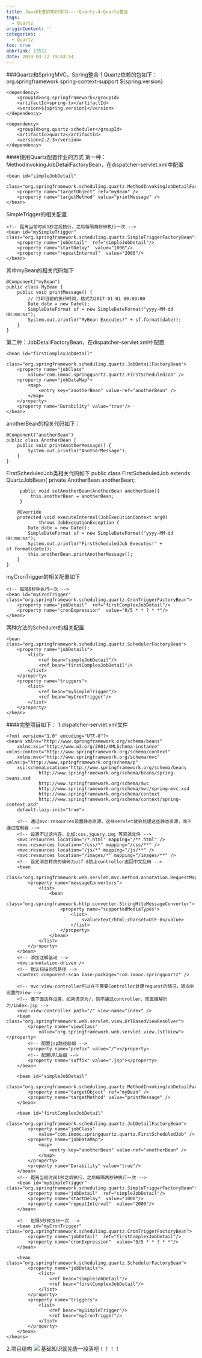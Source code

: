 ```yaml
---
title: JavaEE进阶知识学习----Quartz-4-Quartz整合
tags:
  - Quartz
originContent: ''
categories:
  - Quartz
toc: true
abbrlink: 13512
date: 2019-03-22 19:43:54
---
```

###Quartz和SpringMVC，Spring整合
1.Quartz依赖的包如下：
	<!-- more -->
	<dependency>
		<groupId>org.springframework</groupId>
		<artifactId>spring-context-support</artifactId>
		<version>${spring.version}</version>
	</dependency>
	
	<dependency>
		<groupId>org.springframework</groupId>
		<artifactId>spring-tx</artifactId>
		<version>${spring.version}</version>
	</dependency>
	
	<dependency>
		<groupId>org.quartz-scheduler</groupId>
		<artifactId>quartz</artifactId>
		<version>2.2.3</version>
	</dependency>
####使用Quartz配置作业的方式
第一种：MethodInvokingJobDetailFactoryBean，在dispatcher-servlet.xml中配置

	<bean id="simpleJobDetail"
		class="org.springframework.scheduling.quartz.MethodInvokingJobDetailFactoryBean">
		<property name="targetObject" ref="myBean" />
		<property name="targetMethod" value="printMessage" />
	</bean>
SimpleTrigger的相关配置

	<!-- 距离当前时间1秒之后执行，之后每隔两秒钟执行一次 -->
	<bean id="mySimpleTrigger" class="org.springframework.scheduling.quartz.SimpleTriggerFactoryBean">
	    <property name="jobDetail"  ref="simpleJobDetail"/>
	    <property name="startDelay"  value="1000"/>
	    <property name="repeatInterval"  value="2000"/>
	</bean>
其中myBean的相关代码如下

	@Component("myBean")
	public class MyBean {
		public void printMessage() {
			// 打印当前的执行时间，格式为2017-01-01 00:00:00
			Date date = new Date();
			SimpleDateFormat sf = new SimpleDateFormat("yyyy-MM-dd HH:mm:ss");
			System.out.println("MyBean Executes!" + sf.format(date));
		}
	}
第二种：JobDetailFactoryBean，在dispatcher-servlet.xml中配置

	<bean id="firstComplexJobDetail"
		class="org.springframework.scheduling.quartz.JobDetailFactoryBean">
		<property name="jobClass"
			value="com.imooc.springquartz.quartz.FirstScheduledJob" />
		<property name="jobDataMap">
			<map>
				<entry key="anotherBean" value-ref="anotherBean" />
			</map>
		</property>
		<property name="Durability" value="true"/>				
	</bean>
anotherBean的相关代码如下：

	@Component("anotherBean")
	public class AnotherBean {
		public void printAnotherMessage() {
			System.out.println("AnotherMessage");
		}
	}
FirstScheduledJob类相关代码如下
	public class FirstScheduledJob extends QuartzJobBean{
	     private AnotherBean anotherBean;
	     
	     public void setAnotherBean(AnotherBean anotherBean){
	    	 this.anotherBean = anotherBean;
	     }
	
		@Override
		protected void executeInternal(JobExecutionContext arg0)
				throws JobExecutionException {
			Date date = new Date();
			SimpleDateFormat sf = new SimpleDateFormat("yyyy-MM-dd HH:mm:ss");
			System.out.println("FirstScheduledJob Executes!" + sf.format(date));
			this.anotherBean.printAnotherMessage();		
		}
	}

myCronTrigger的相关配置如下

	<!-- 每隔5秒钟执行一次 -->
	<bean id="myCronTrigger" class="org.springframework.scheduling.quartz.CronTriggerFactoryBean">
	    <property name="jobDetail"  ref="firstComplexJobDetail"/>
	    <property name="cronExpression"  value="0/5 * * ? * *"/>
	</bean>

两种方法的Scheduler的相关配置

	<bean class="org.springframework.scheduling.quartz.SchedulerFactoryBean">
	    <property name="jobDetails">
	        <list>
	            <ref bean="simpleJobDetail"/>
	            <ref bean="firstComplexJobDetail"/>
	        </list>
	    </property>
	    <property name="triggers">
	        <list>
	            <ref bean="mySimpleTrigger"/>
	            <ref bean="myCronTrigger"/>
	        </list>
	    </property>
	</bean>
####完整项目如下：
1.dispatcher-servlet.xml文件

	<?xml version="1.0" encoding="UTF-8"?>
	<beans xmlns="http://www.springframework.org/schema/beans"
		xmlns:xsi="http://www.w3.org/2001/XMLSchema-instance" xmlns:context="http://www.springframework.org/schema/context"
		xmlns:mvc="http://www.springframework.org/schema/mvc" xmlns:p="http://www.springframework.org/schema/p"
		xsi:schemaLocation="http://www.springframework.org/schema/beans  
	            http://www.springframework.org/schema/beans/spring-beans.xsd  
	            http://www.springframework.org/schema/mvc  
	            http://www.springframework.org/schema/mvc/spring-mvc.xsd  
	            http://www.springframework.org/schema/context  
	            http://www.springframework.org/schema/context/spring-context.xsd"
		default-lazy-init="true">
	
		<!-- 通过mvc:resources设置静态资源，这样servlet就会处理这些静态资源，而不通过控制器 -->
		<!-- 设置不过滤内容，比如:css,jquery,img 等资源文件 -->
		<mvc:resources location="/*.html" mapping="/**.html" />
		<mvc:resources location="/css/*" mapping="/css/**" />
		<mvc:resources location="/js/*" mapping="/js/**" />
		<mvc:resources location="/images/*" mapping="/images/**" />
		<!-- 设定消息转换的编码为utf-8防止controller返回中文乱码 -->
		<bean
			class="org.springframework.web.servlet.mvc.method.annotation.RequestMappingHandlerAdapter">
			<property name="messageConverters">
				<list>
					<bean
						class="org.springframework.http.converter.StringHttpMessageConverter">
						<property name="supportedMediaTypes">
							<list>
								<value>text/html;charset=UTF-8</value>
							</list>
						</property>
					</bean>
				</list>
			</property>
		</bean>
		<!-- 添加注解驱动 -->
		<mvc:annotation-driven />
		<!-- 默认扫描的包路径 -->
		<context:component-scan base-package="com.imooc.springquartz" />
	
		<!-- mvc:view-controller可以在不需要Controller处理request的情况，转向到设置的View -->
		<!-- 像下面这样设置，如果请求为/，则不通过controller，而直接解析为/index.jsp -->
		<mvc:view-controller path="/" view-name="index" />
		<bean class="org.springframework.web.servlet.view.UrlBasedViewResolver">
			<property name="viewClass"
				value="org.springframework.web.servlet.view.JstlView"></property>
			<!-- 配置jsp路径前缀 -->
			<property name="prefix" value="/"></property>
			<!-- 配置URl后缀 -->
			<property name="suffix" value=".jsp"></property>
		</bean>
	
		<bean id="simpleJobDetail"
			class="org.springframework.scheduling.quartz.MethodInvokingJobDetailFactoryBean">
			<property name="targetObject" ref="myBean" />
			<property name="targetMethod" value="printMessage" />
		</bean>
	
		<bean id="firstComplexJobDetail"
			class="org.springframework.scheduling.quartz.JobDetailFactoryBean">
			<property name="jobClass"
				value="com.imooc.springquartz.quartz.FirstScheduledJob" />
			<property name="jobDataMap">
				<map>
					<entry key="anotherBean" value-ref="anotherBean" />
				</map>
			</property>
			<property name="Durability" value="true"/>				
		</bean>
		<!-- 距离当前时间1秒之后执行，之后每隔两秒钟执行一次 -->
		<bean id="mySimpleTrigger" class="org.springframework.scheduling.quartz.SimpleTriggerFactoryBean">
		    <property name="jobDetail"  ref="simpleJobDetail"/>
		    <property name="startDelay"  value="1000"/>
		    <property name="repeatInterval"  value="2000"/>
		</bean>
		
		<!-- 每隔5秒钟执行一次 -->
		<bean id="myCronTrigger" class="org.springframework.scheduling.quartz.CronTriggerFactoryBean">
		    <property name="jobDetail"  ref="firstComplexJobDetail"/>
		    <property name="cronExpression"  value="0/5 * * ? * *"/>
		</bean>
		
		<bean class="org.springframework.scheduling.quartz.SchedulerFactoryBean">
		    <property name="jobDetails">
		        <list>
		            <ref bean="simpleJobDetail"/>
		            <ref bean="firstComplexJobDetail"/>
		        </list>
		    </property>
		    <property name="triggers">
		        <list>
		            <ref bean="mySimpleTrigger"/>
		            <ref bean="myCronTrigger"/>
		        </list>
		    </property>
		</bean>
	</beans>  
2.项目结构
![](https://i.imgur.com/0s16lAO.png)
基础知识就先告一段落吧！！！！